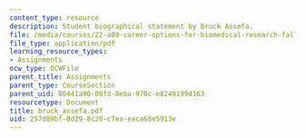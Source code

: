 ```yaml
---
content_type: resource
description: Student biographical statement by Bruck Assefa.
file: /media/courses/22-a09-career-options-for-biomedical-research-fall-2006/257d89bf0d298c20c7eaeaca68e5913e_bruck_assefa.pdf
file_type: application/pdf
learning_resource_types:
- Assignments
ocw_type: OCWFile
parent_title: Assignments
parent_type: CourseSection
parent_uid: 80441a90-08fd-8eba-970c-e8249199d163
resourcetype: Document
title: bruck_assefa.pdf
uid: 257d89bf-0d29-8c20-c7ea-eaca68e5913e
---
```

